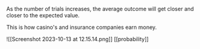 As the number of trials increases, the average outcome will get closer and closer to the expected value.

This is how casino's and insurance companies earn money.

![[Screenshot 2023-10-13 at 12.15.14.png]]
[[probability]]